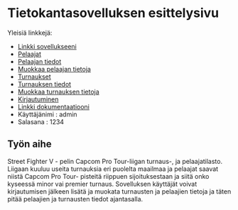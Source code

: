 # Tietokantasovelluksen esittelysivu

Yleisiä linkkejä:

* [Linkki sovellukseeni](http://jappappi.users.cs.helsinki.fi/protour/)
* [Pelaajat](http://jappappi.users.cs.helsinki.fi/protour/players)
* [Pelaajan tiedot](http://jappappi.users.cs.helsinki.fi/protour/players/1)
* [Muokkaa pelaajan tietoja](http://jappappi.users.cs.helsinki.fi/protour/players/modify/1)
* [Turnaukset](http://jappappi.users.cs.helsinki.fi/protour/tournaments)
* [Turnauksen tiedot](http://jappappi.users.cs.helsinki.fi/protour/tournaments/1)
* [Muokkaa turnauksen tietoja](http://jappappi.users.cs.helsinki.fi/protour/tournaments/modify/1)
* [Kirjautuminen](http://jappappi.users.cs.helsinki.fi/protour/login)
* [Linkki dokumentaatiooni](https://github.com/pjukarainen/Tsoha-Bootstrap/blob/master/doc/dokumentaatio.pdf)
* Käyttäjänimi : admin 
* Salasana : 1234

## Työn aihe

Street Fighter V - pelin Capcom Pro Tour-liigan turnaus-, ja pelaajatilasto. Liigaan kuuluu useita turnauksia eri puolelta maailmaa ja pelaajat saavat niistä Capcom Pro Tour- pisteitä riippuen sijoituksestaan ja siitä onko kyseessä minor vai premier turnaus. Sovelluksen käyttäjät voivat kirjautumisen jälkeen lisätä ja muokata turnausten ja pelaajien tietoja ja täten pitää pelaajien ja turnausten tiedot ajantasalla.


